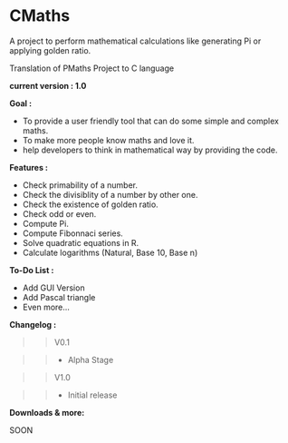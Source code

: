 # CMaths

A project to perform mathematical calculations like generating Pi or applying golden ratio.

Translation of PMaths Project to C language

**current version : 1.0**



**Goal :**
- To provide a user friendly tool that can do some simple and complex maths.
- To make more people know maths and love it.
- help developers to think in mathematical way by providing the code.


**Features :**
- Check primability of a number.
- Check the divisiblity of a number by other one.
- Check the existence of golden ratio.
- Check odd or even.
- Compute Pi.
- Compute Fibonnaci series.
- Solve quadratic equations in R.
- Calculate logarithms (Natural, Base 10, Base n)


**To-Do List :**
- Add GUI Version
- Add Pascal triangle
- Even more...

**Changelog :**
>>V0.1

>> - Alpha Stage

>>V1.0

>> - Initial release


**Downloads & more:**

SOON

